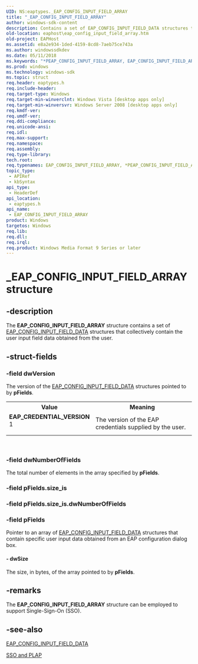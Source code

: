 ```yaml
---
UID: NS:eaptypes._EAP_CONFIG_INPUT_FIELD_ARRAY
title: "_EAP_CONFIG_INPUT_FIELD_ARRAY"
author: windows-sdk-content
description: Contains a set of EAP_CONFIG_INPUT_FIELD_DATA structures that collectively contain the user input field data obtained from the user.
old-location: eaphost\eap_config_input_field_array.htm
old-project: EAPHost
ms.assetid: e8a2e934-1ded-4159-8cd8-7aeb75ce743a
ms.author: windowssdkdev
ms.date: 05/11/2018
ms.keywords: "*PEAP_CONFIG_INPUT_FIELD_ARRAY, EAP_CONFIG_INPUT_FIELD_ARRAY, EAP_CONFIG_INPUT_FIELD_ARRAY structure [EAPHost], EAP_CREDENTIAL_VERSION, EAP_CRED_LOGON_REQ, EAP_CRED_LOGON_RESP, EAP_CRED_REQ, EAP_CRED_RESP, PEAP_CONFIG_INPUT_FIELD_ARRAY, PEAP_CONFIG_INPUT_FIELD_ARRAY structure pointer [EAPHost], _EAP_CONFIG_INPUT_FIELD_ARRAY, eaphost.eap_config_input_field_array, eaptypes/EAP_CONFIG_INPUT_FIELD_ARRAY, eaptypes/PEAP_CONFIG_INPUT_FIELD_ARRAY"
ms.prod: windows
ms.technology: windows-sdk
ms.topic: struct
req.header: eaptypes.h
req.include-header: 
req.target-type: Windows
req.target-min-winverclnt: Windows Vista [desktop apps only]
req.target-min-winversvr: Windows Server 2008 [desktop apps only]
req.kmdf-ver: 
req.umdf-ver: 
req.ddi-compliance: 
req.unicode-ansi: 
req.idl: 
req.max-support: 
req.namespace: 
req.assembly: 
req.type-library: 
tech.root: 
req.typenames: EAP_CONFIG_INPUT_FIELD_ARRAY, *PEAP_CONFIG_INPUT_FIELD_ARRAY
topic_type:
 - APIRef
 - kbSyntax
api_type:
 - HeaderDef
api_location:
 - eaptypes.h
api_name:
 - EAP_CONFIG_INPUT_FIELD_ARRAY
product: Windows
targetos: Windows
req.lib: 
req.dll: 
req.irql: 
req.product: Windows Media Format 9 Series or later
---
```


# _EAP_CONFIG_INPUT_FIELD_ARRAY structure


## -description


 The <b>EAP_CONFIG_INPUT_FIELD_ARRAY</b> structure contains a set of <a href="https://msdn.microsoft.com/2b321f26-fb40-44e5-b483-52d85cb54c8c">EAP_CONFIG_INPUT_FIELD_DATA</a>   structures that collectively contain the user input field data obtained from the user.


## -struct-fields




### -field dwVersion

The version of the <a href="https://msdn.microsoft.com/2b321f26-fb40-44e5-b483-52d85cb54c8c">EAP_CONFIG_INPUT_FIELD_DATA</a>   structures pointed to by  <b>pFields</b>.

<table>
<tr>
<th>Value</th>
<th>Meaning</th>
</tr>
<tr>
<td width="40%"><a id="EAP_CREDENTIAL_VERSION"></a><a id="eap_credential_version"></a><dl>
<dt><b>EAP_CREDENTIAL_VERSION</b></dt>
<dt>1</dt>
</dl>
</td>
<td width="60%">
The version of the EAP credentials supplied by the user.

</td>
</tr>
</table>
 


### -field dwNumberOfFields

 The total number of elements in the array specified by  <b>pFields</b>.


### -field pFields.size_is

 


### -field pFields.size_is.dwNumberOfFields

 


### -field pFields

Pointer to an array of <a href="https://msdn.microsoft.com/2b321f26-fb40-44e5-b483-52d85cb54c8c">EAP_CONFIG_INPUT_FIELD_DATA</a> structures that contain specific user input data obtained from an EAP configuration dialog box.


#### - dwSize

The size, in bytes, of the array pointed to by <b>pFields</b>.


## -remarks



The <b>EAP_CONFIG_INPUT_FIELD_ARRAY</b> structure can be employed to support Single-Sign-On (SSO).




## -see-also




<a href="https://msdn.microsoft.com/2b321f26-fb40-44e5-b483-52d85cb54c8c">EAP_CONFIG_INPUT_FIELD_DATA</a>



<a href="https://msdn.microsoft.com/126ef6cc-aa65-4770-b81a-82d25213618c">SSO and PLAP</a>
 

 

